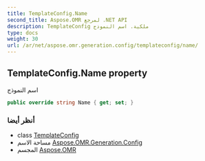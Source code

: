 ```yaml
---
title: TemplateConfig.Name
second_title: Aspose.OMR لمرجع .NET API
description: TemplateConfig ملكية. اسم النموذج
type: docs
weight: 30
url: /ar/net/aspose.omr.generation.config/templateconfig/name/
---
```

## TemplateConfig.Name property

اسم النموذج

```csharp
public override string Name { get; set; }
```

### أنظر أيضا

* class [TemplateConfig](../)
* مساحة الاسم [Aspose.OMR.Generation.Config](../../templateconfig/)
* المجسم [Aspose.OMR](../../../)


